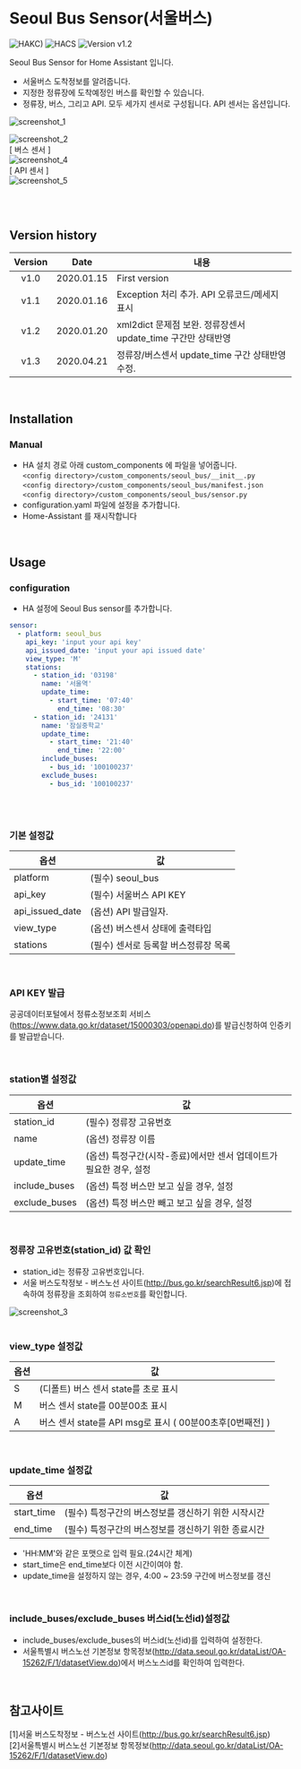 # Seoul Bus Sensor(서울버스)

![HAKC)][hakc-shield]
![HACS][hacs-shield]
![Version v1.2][version-shield]

Seoul Bus Sensor for Home Assistant 입니다.<br>
- 서울버스 도착정보를 알려줍니다.
- 지정한 정류장에 도착예정인 버스를 확인할 수 있습니다.
- 정류장, 버스, 그리고 API. 모두 세가지 센서로 구성됩니다. API 센서는 옵션입니다.

![screenshot_1](https://github.com/miumida/seoul_bus/blob/master/image/Screenshot_1.png?raw=true)<br>

![screenshot_2](https://github.com/miumida/seoul_bus/blob/master/image/Screenshot_2.png?raw=true)<br>
[ 버스 센서 ]<br>
![screenshot_4](https://github.com/miumida/seoul_bus/blob/master/image/Screenshot_4.png?raw=true)<br>
[ API 센서 ]<br>
![screenshot_5](https://github.com/miumida/seoul_bus/blob/master/image/Screenshot_5.png?raw=true)<br>

<br><br>
## Version history
| Version | Date        | 내용              |
| :-----: | :---------: | ----------------------- |
| v1.0    | 2020.01.15  | First version  |
| v1.1    | 2020.01.16  | Exception 처리 추가. API 오류코드/메세지 표시  |
| v1.2    | 2020.01.20  | xml2dict 문제점 보완. 정류장센서 update_time 구간만 상태반영  |
| v1.3    | 2020.04.21  | 정류장/버스센서 update_time 구간 상태반영 수정.  |

<br>

## Installation
### Manual
- HA 설치 경로 아래 custom_components 에 파일을 넣어줍니다.<br>
  `<config directory>/custom_components/seoul_bus/__init__.py`<br>
  `<config directory>/custom_components/seoul_bus/manifest.json`<br>
  `<config directory>/custom_components/seoul_bus/sensor.py`<br>
- configuration.yaml 파일에 설정을 추가합니다.<br>
- Home-Assistant 를 재시작합니다<br>

<br>

## Usage
### configuration
- HA 설정에 Seoul Bus sensor를 추가합니다.<br>
```yaml
sensor:
  - platform: seoul_bus
    api_key: 'input your api key'
    api_issued_date: 'input your api issued date'
    view_type: 'M'
    stations:
      - station_id: '03198'
        name: '서울역'
        update_time:
          - start_time: '07:40'
            end_time: '08:30'
      - station_id: '24131'
        name: '잠실중학교'
        update_time:
          - start_time: '21:40'
            end_time: '22:00'
        include_buses:
          - bus_id: '100100237'
        exclude_buses:
          - bus_id: '100100237'
```
<br><br>
### 기본 설정값

|옵션|값|
|--|--|
|platform| (필수) seoul_bus |
|api_key| (필수) 서울버스 API KEY |
|api_issued_date| (옵션) API 발급일자. |
|view_type | (옵션) 버스센서 상태에 출력타입 |
|stations| (필수) 센서로 등록할 버스정류장 목록 |

<br>

### API KEY 발급
공공데이터포털에서 정류소정보조회 서비스(<https://www.data.go.kr/dataset/15000303/openapi.do>)를 발급신청하여 인증키를 발급받습니다.

<br>

### station별 설정값

|옵션|값|
|--|--|
|station_id| (필수) 정류장 고유번호 |
|name| (옵션) 정류장 이름 |
|update_time| (옵션) 특정구간(시작-종료)에서만 센서 업데이트가 필요한 경우, 설정 |
|include_buses| (옵션) 특정 버스만 보고 싶을 경우, 설정 |
|exclude_buses| (옵션) 특정 버스만 빼고 보고 싶을 경우, 설정 |

<br>

### 정류장 고유번호(station_id) 값 확인
- station_id는 정류장 고유번호입니다.
- 서울 버스도착정보 - 버스노선 사이트(<http://bus.go.kr/searchResult6.jsp>)에 접속하여 정류장을 조회하여 ```정류소번호```를 확인합니다.

![screenshot_3](https://github.com/miumida/seoul_bus/blob/master/image/Screenshot_3.png?raw=true)<br>
<br>

### view_type 설정값

|옵션|값|
|--|--|
|S| (디폴트) 버스 센서 state를 초로 표시 |
|M| 버스 센서 state를 00분00초 표시 |
|A| 버스 센서 state를 API msg로 표시 ( 00분00초후[0번째전] )|

<br>

### update_time 설정값

|옵션|값|
|--|--|
|start_time| (필수) 특정구간의 버스정보를 갱신하기 위한 시작시간 |
|end_time| (필수) 특정구간의 버스정보를 갱신하기 위한 종료시간 |

- 'HH:MM'와 같은 포맷으로 입력 필요.(24시간 체계)
- start_time은 end_time보다 이전 시간이여야 함.
- update_time을 설정하지 않는 경우, 4:00 ~ 23:59 구간에 버스정보를 갱신

<br>

### include_buses/exclude_buses 버스id(노선id)설정값
- include_buses/exclude_buses의 버스id(노선id)를 입력하여 설정한다.
- 서울특별시 버스노선 기본정보 항목정보(<http://data.seoul.go.kr/dataList/OA-15262/F/1/datasetView.do>)에서 버스노스id를 확인하여 입력한다.

<br>

## 참고사이트
[1]서울 버스도착정보 - 버스노선 사이트(<http://bus.go.kr/searchResult6.jsp>)<br>
[2]서울특별시 버스노선 기본정보 항목정보(<http://data.seoul.go.kr/dataList/OA-15262/F/1/datasetView.do>)

[version-shield]: https://img.shields.io/badge/version-v1.2-orange.svg
[hakc-shield]: https://img.shields.io/badge/HAKC-Enjoy-blue.svg
[hacs-shield]: https://img.shields.io/badge/HACS-Custom-red.svg
